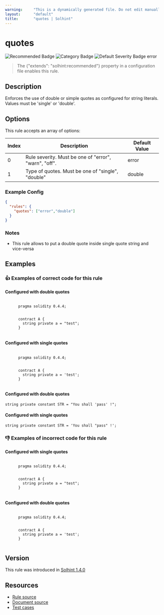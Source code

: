 ```yaml
---
warning:     "This is a dynamically generated file. Do not edit manually."
layout:      "default"
title:       "quotes | Solhint"
---
```


# quotes
![Recommended Badge](https://img.shields.io/badge/-Recommended-brightgreen)
![Category Badge](https://img.shields.io/badge/-Miscellaneous-informational)
![Default Severity Badge error](https://img.shields.io/badge/Default%20Severity-error-red)
> The {"extends": "solhint:recommended"} property in a configuration file enables this rule.


## Description
Enforces the use of double or simple quotes as configured for string literals. Values must be 'single' or 'double'.

## Options
This rule accepts an array of options:

| Index | Description                                           | Default Value |
| ----- | ----------------------------------------------------- | ------------- |
| 0     | Rule severity. Must be one of "error", "warn", "off". | error         |
| 1     | Type of quotes. Must be one of "single", "double"     | double        |


### Example Config
```json
{
  "rules": {
    "quotes": ["error","double"]
  }
}
```

### Notes
- This rule allows to put a double quote inside single quote string and vice-versa

## Examples
### 👍 Examples of **correct** code for this rule

#### Configured with double quotes

```solidity

      pragma solidity 0.4.4;
        
        
      contract A {
        string private a = "test";
      }
    
```

#### Configured with single quotes

```solidity

      pragma solidity 0.4.4;
        
        
      contract A {
        string private a = 'test';
      }
    
```

#### Configured with double quotes

```solidity
string private constant STR = "You shall 'pass' !";
```

#### Configured with single quotes

```solidity
string private constant STR = 'You shall "pass" !';
```

### 👎 Examples of **incorrect** code for this rule

#### Configured with single quotes

```solidity

      pragma solidity 0.4.4;
        
        
      contract A {
        string private a = "test";
      }
    
```

#### Configured with double quotes

```solidity

      pragma solidity 0.4.4;
        
        
      contract A {
        string private a = 'test';
      }
    
```

## Version
This rule was introduced in [Solhint 1.4.0](https://github.com/protofire/solhint/blob/v1.4.0)

## Resources
- [Rule source](https://github.com/protofire/solhint/blob/master/lib/rules/miscellaneous/quotes.js)
- [Document source](https://github.com/protofire/solhint/blob/master/docs/rules/miscellaneous/quotes.md)
- [Test cases](https://github.com/protofire/solhint/blob/master/test/rules/miscellaneous/quotes.js)
